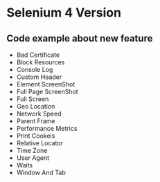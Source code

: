 # Selenium 4 Version
## Code example about new feature 
- Bad Certificate
- Block Resources
- Console Log
- Custom Header
- Element ScreenShot
- Full Page ScreenShot
- Full Screen
- Geo Location
- Network Speed
- Parent Frame
- Performance Metrics
- Print Cookeis
- Relative Locator
- Time Zone
- User Agent
- Waits
- Window And Tab
